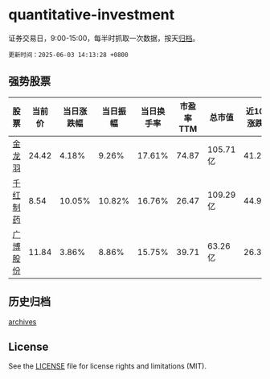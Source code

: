 # quantitative-investment

证券交易日，9:00-15:00，每半时抓取一次数据，按天[归档](archives)。

`更新时间：2025-06-03 14:13:28 +0800`

## 强势股票

|股票|当前价|当日涨跌幅|当日振幅|当日换手率|市盈率TTM|总市值|近10日涨跌幅|
|----|----|----|----|----|----|----|----|
|[金龙羽](https://xueqiu.com/S/SZ002882)|24.42|4.18%|9.26%|17.61%|74.87|105.71亿|41.24%|
|[千红制药](https://xueqiu.com/S/SZ002550)|8.54|10.05%|10.82%|16.76%|26.47|109.29亿|44.99%|
|[广博股份](https://xueqiu.com/S/SZ002103)|11.84|3.86%|8.86%|15.75%|39.71|63.26亿|26.36%|

## 历史归档

[archives](archives)

## License

See the [LICENSE](LICENSE) file for license rights and limitations (MIT).